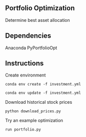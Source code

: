 ## Portfolio Optimization

Determine best asset allocation

## Dependencies

Anaconda
PyPortfolioOpt

## Instructions

Create environment

~~~
conda env create -f investment.yml
~~~

~~~
conda env update -f investment.yml
~~~

Download historical stock prices

~~~
python download_prices.py
~~~

Try an example optimization

~~~
run portfolio.py
~~~

